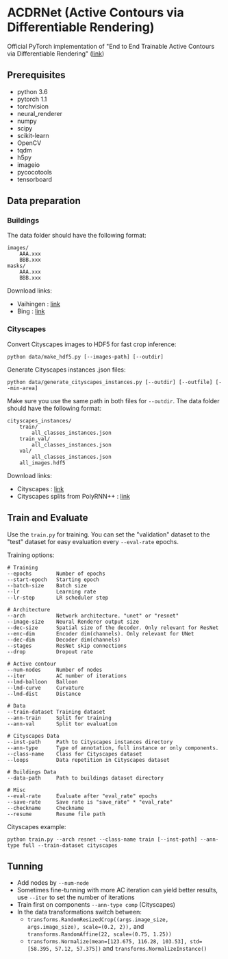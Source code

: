 # ACDRNet (Active Contours via Differentiable Rendering)
Official PyTorch implementation of "End to End Trainable Active Contours via Differentiable Rendering" ([link](https://openreview.net/pdf?id=rkxawlHKDr))

## Prerequisites
- python 3.6
- pytorch 1.1
- torchvision
- neural_renderer
- numpy
- scipy
- scikit-learn
- OpenCV
- tqdm
- h5py
- imageio
- pycocotools
- tensorboard

## Data preparation
### Buildings
The data folder should have the following format:
```
images/
    AAA.xxx
    BBB.xxx
masks/
    AAA.xxx
    BBB.xxx
```
Download links:

- Vaihingen : [link](https://drive.google.com/file/d/1nenpWH4BdplSiHdfXs0oYfiA5qL42plB/view)
- Bing : [link](https://drive.google.com/file/d/1Ta21c3jucWFoe5jwiVXXiAgozvdmnQKP/view)

### Cityscapes
Convert Cityscapes images to HDF5 for fast crop inference:
```
python data/make_hdf5.py [--images-path] [--outdir]
```
Generate Cityscapes instances .json files:
```
python data/generate_cityscapes_instances.py [--outdir] [--outfile] [--min-area]
```
Make sure you use the same path in both files for ```--outdir```. The data folder should have the following format:
```
cityscapes_instances/
    train/
        all_classes_instances.json
    train_val/
        all_classes_instances.json
    val/
        all_classes_instances.json
    all_images.hdf5    
```

Download links:
- Cityscapes : [link](https://www.cityscapes-dataset.com)
- Cityscapes splits from PolyRNN++ : [link](https://github.com/fidler-lab/polyrnn-pp)

## Train and Evaluate
Use the ```train.py``` for training. You can set the "validation" dataset to the "test" dataset 
for easy evaluation every ```--eval-rate``` epochs.

Training options:
```
# Training
--epochs        Number of epochs
--start-epoch   Starting epoch
--batch-size    Batch size
--lr            Learning rate
--lr-step       LR scheduler step

# Architecture
--arch          Network architecture. "unet" or "resnet"
--image-size    Neural Renderer output size
--dec-size      Spatial size of the decoder. Only relevant for ResNet
--enc-dim       Encoder dim(channels). Only relevant for UNet
--dec-dim       Decoder dim(channels)
--stages        ResNet skip connections
--drop          Dropout rate

# Active contour
--num-nodes     Number of nodes
--iter          AC number of iterations
--lmd-balloon   Balloon
--lmd-curve     Curvature
--lmd-dist      Distance

# Data
--train-dataset Training dataset
--ann-train     Split for training
--ann-val       Split tor evaluation

# Cityscapes Data
--inst-path     Path to Cityscapes instances directory
--ann-type      Type of annotation, full instance or only components. 
--class-name    Class for Cityscapes dataset
--loops         Data repetition in Cityscapes dataset

# Buildings Data
--data-path     Path to buildings dataset directory

# Misc
--eval-rate     Evaluate after "eval_rate" epochs
--save-rate     Save rate is "save_rate" * "eval_rate"
--checkname     Checkname
--resume        Resume file path
```

Cityscapes example:
```
python train.py --arch resnet --class-name train [--inst-path] --ann-type full --train-dataset cityscapes 
```

## Tunning
-   Add nodes by ```--num-node```
-   Sometimes fine-tunning with more AC iteration can yield better results, use ```--iter``` to set the number of iterations 
-   Train first on components ```--ann-type comp```  (Cityscapes)
-   In the data transformations switch between:
    - ```transforms.RandomResizedCrop((args.image_size, args.image_size), scale=(0.2, 2)),``` and ```transforms.RandomAffine(22, scale=(0.75, 1.25))```
    - ```transforms.Normalize(mean=[123.675, 116.28, 103.53], std=[58.395, 57.12, 57.375])``` and ```transforms.NormalizeInstance()```

